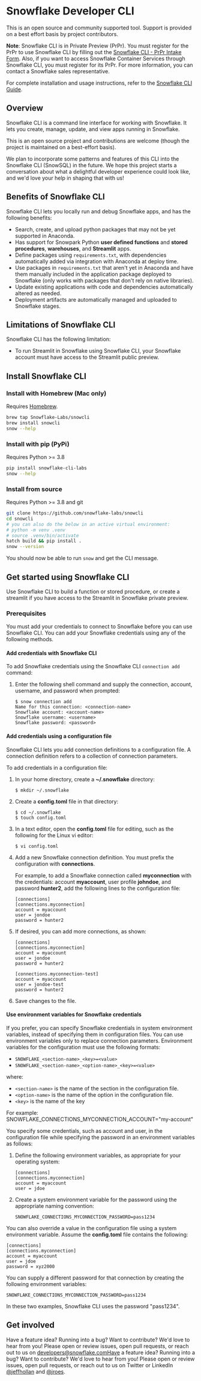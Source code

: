 # Snowflake Developer CLI

This is an open source and community supported tool. Support is provided on a best effort basis by project contributors.

**Note**: Snowflake CLI is in Private Preview (PrPr). You must register for the PrPr to use Snowflake CLI by filling out the
[Snowflake CLI  - PrPr Intake Form](https://forms.gle/HZNhPNbzn7oExjFu8). Also, if you want to access Snowflake Container
Services through Snowflake CLI, you must register for its PrPr. For more information, you can contact a
Snowflake sales representative.

For complete installation and usage instructions, refer to the
[Snowflake CLI Guide](https://docs.snowflake.com/LIMITEDACCESS/snowcli/snowcli-guide).

## Overview

Snowflake CLI is a command line interface for working with Snowflake. It lets you create, manage, update, and view apps running in Snowflake.

This is an open source project and contributions are welcome (though the project is maintained on a best-effort basis).

We plan to incorporate some patterns and features of this CLI into the Snowflake CLI (SnowSQL) in the future. We hope this project starts a conversation about what a delightful developer experience could look like, and we'd love your help in shaping that with us!

## Benefits of Snowflake CLI

Snowflake CLI lets you locally run and debug Snowflake apps, and has the following benefits:

- Search, create, and upload python packages that may not be yet supported in Anaconda.
- Has support for Snowpark Python **user defined functions** and **stored procedures**, **warehouses**, and **Streamlit** apps.
- Define packages using `requirements.txt`, with dependencies automatically added via integration with Anaconda at deploy time.
- Use packages in `requirements.txt` that aren't yet in Anaconda and have them manually included in the application package deployed to Snowflake (only works with packages that don't rely on native libraries).
- Update existing applications with code and dependencies automatically altered as needed.
- Deployment artifacts are automatically managed and uploaded to Snowflake stages.

## Limitations of Snowflake CLI

Snowflake CLI has the following limitation:

- To run Streamlit in Snowflake using Snowflake CLI, your Snowflake account must have access to the Streamlit public preview.

## Install Snowflake CLI

### Install with Homebrew (Mac only)

Requires [Homebrew](https://brew.sh/).

```bash
brew tap Snowflake-Labs/snowcli
brew install snowcli
snow --help
```

### Install with pip (PyPi)

Requires Python >= 3.8

```bash
pip install snowflake-cli-labs
snow --help
```

### Install from source

Requires Python >= 3.8 and git

```bash
git clone https://github.com/snowflake-labs/snowcli
cd snowcli
# you can also do the below in an active virtual environment:
# python -m venv .venv
# source .venv/bin/activate
hatch build && pip install .
snow --version
```

You should now be able to run `snow` and get the CLI message.

## Get started using Snowflake CLI

Use Snowflake CLI to build a function or stored procedure, or create a streamlit if you have access to the Streamlit in Snowflake private preview.

### Prerequisites

You must add your credentials to connect to Snowflake before you can use Snowflake CLI. You can add your Snowflake credentials using any of the following methods.

#### Add credentials with Snowflake CLI

To add Snowflake credentials using the Snowflake CLI `connection add` command:

1. Enter the following shell command and supply the connection, account, username, and password when prompted:

   ```
   $ snow connection add
   Name for this connection: <connection-name>
   Snowflake account: <account-name>
   Snowflake username: <username>
   Snowflake password: <password>
   ```

#### Add credentials using a configuration file

Snowflake CLI lets you add connection definitions to a configuration file.
A connection definition refers to a collection of connection parameters.

To add credentials in a configuration file:

1. In your home directory, create a **~/.snowflake** directory:

   ```
   $ mkdir ~/.snowflake
   ```

1. Create a **config.toml** file in that directory:

   ```
   $ cd ~/.snowflake
   $ touch config.toml
   ```

1. In a text editor, open the **config.toml** file for editing, such as the following for the Linux vi editor:

   ```
   $ vi config.toml
   ```

1. Add a new Snowflake connection definition. You must prefix the configuration with **connections**.

   For example, to add a Snowflake connection called **myconnection** with the credentials: account **myaccount**,
   user profile **johndoe**, and password **hunter2**,
   add the following lines to the configuration file:

   ```
   [connections]
   [connections.myconnection]
   account = myaccount
   user = jondoe
   password = hunter2
   ```

1. If desired, you can add more connections, as shown:

   ```
   [connections]
   [connections.myconnection]
   account = myaccount
   user = jondoe
   password = hunter2

   [connections.myconnection-test]
   account = myaccount
   user = jondoe-test
   password = hunter2
   ```

1. Save changes to the file.


#### Use environment variables for Snowflake credentials

If you prefer, you can specify Snowflake credentials in system environment variables, instead of specifying them
in configuration files. You can use environment variables only to replace connection parameters. Environment variables for
the configuration must use the following formats:

- ``SNOWFLAKE_<section-name>_<key>=<value>``
- ``SNOWFLAKE_<section-name>_<option-name>_<key>=<value>``

where:

- ``<section-name>`` is the name of the section in the configuration file.
- ``<option-name>`` is the name of the option in the configuration file.
- ``<key>`` is the name of the key

For example: SNOWFLAKE_CONNECTIONS_MYCONNECTION_ACCOUNT="my-account"


You specify some credentials, such as account and user, in the configuration file while specifying the password in an
environment variables as follows:

1. Define the following environment variables, as appropriate for your operating system:

   ```
   [connections]
   [connections.myconnection]
   account = myaccount
   user = jdoe
   ```

1. Create a system environment variable for the password using the appropriate naming convention:

   ```
   SNOWFLAKE_CONNECTIONS_MYCONNECTION_PASSWORD=pass1234
   ```

You can also override a value in the configuration file using a system environment variable. Assume the **config.toml**
file contains the following:

```
[connections]
[connections.myconnection]
account = myaccount
user = jdoe
password = xyz2000
```

You can supply a different password for that connection by creating the following environment variables:

```
SNOWFLAKE_CONNECTIONS_MYCONNECTION_PASSWORD=pass1234
```

In these two examples, Snowflake CLI uses the password "pass1234".

## Get involved

Have a feature idea? Running into a bug? Want to contribute? We'd love to hear from you!
Please open or review issues, open pull requests, or reach out to us on developers@snowflake.comHave a feature idea? Running into a bug? Want to contribute? We'd love to hear from you! Please open or review issues, open pull requests, or reach out to us on Twitter or LinkedIn [@jeffhollan](https://twitter.com/jeffhollan) and [@jroes](https://twitter.com/jroes).

